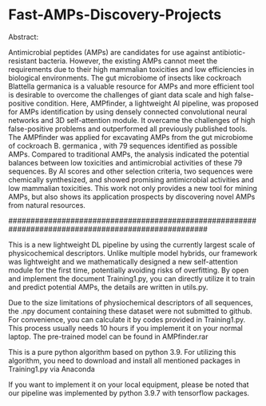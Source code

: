 # Fast-AMPs-Discovery-Projects
Abstract:

Antimicrobial peptides (AMPs) are candidates for use against antibiotic-resistant bacteria. However, the existing AMPs cannot meet the requirements due to their high mammalian toxicities and low efficiencies in biological environments. The gut microbiome of insects like cockroach Blattella germanica is a valuable resource for AMPs and more efficient tool is desirable to overcome the challenges of giant data scale and high false-positive condition. Here, AMPfinder, a lightweight AI pipeline, was proposed for AMPs identification by using densely connected convolutional neural networks and 3D self-attention module.  It overcame the challenges of high false-positive problems and outperformed all previously published tools. The AMPfinder was applied for excavating AMPs from the gut microbiome of cockroach B. germanica , with 79 sequences identified as possible AMPs. Compared to traditional AMPs, the analysis indicated the potential balances between low toxicities and antimicrobial activities of these 79 sequences. By AI scores and other selection criteria, two sequences were chemically synthesized, and showed promising antimicrobial activities and low mammalian toxicities. This work not only provides a new tool for mining AMPs, but also shows its application prospects by discovering novel AMPs from natural resources.

#####################################################################################################

This is a new lightweight DL pipeline by using the currently largest scale of physicochemical descriptors. Unlike multiple model hybrids, our framework was lightweight and we mathematically designed a new self-attention module for the first time, potentially avoiding risks of overfitting.
By open and implement the document Training1.py, you can directly utilize it to train and predict potential AMPs, the details are written in utils.py.

Due to the size limitations of physiochemical descriptors of all sequences, the .npy document containing these dataset were not submitted to github. For convenience, you can calculate it by codes provided in Training1.py. This process usually needs 10 hours if you implement it on your normal laptop. The pre-trained model can be found in AMPfinder.rar

This is a pure python algorithm based on python 3.9.
For utilizing this algorithm, you need to download and install all mentioned packages in Training1.py via Anaconda

If you want to implement it on your local equipment, please be noted that our pipeline was implemented by python 3.9.7 with tensorflow packages.
